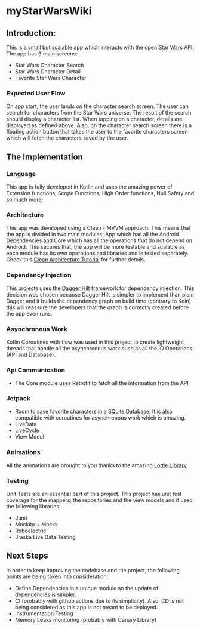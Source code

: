 # myStarWarsWiki

## Introduction:

This is a small but scalable app which interacts with the open [Star Wars API](https://swapi.dev/). The app has 3 main screens:
- Star Wars Character Search
- Star Wars Character Detail
- Favorite Star Wars Character 

### Expected User Flow

On app start, the user lands on the character search screen. The user can search for characters from the Star Wars universe. The result of the search should display a character list. When tapping on a character, details are displayed as defined above.
Also, on the character search screen there is a floating action button that takes the user to the favorite characters screen which will fetch the characters saved by the user.

## The Implementation

### Language
This app is fully developed in Kotlin and uses the amazing power of Extension functions, Scope Functions, High Order functions, Null Safety and so much more!

### Architecture
This app was developed using a Clean - MVVM approach. This means that the app is divided in two main modules: App which has all the Android Dependencies and Core which has all the operations that do not depend on Android.
This secures that, the app will be more testable and scalable as each module has its own operations and libraries and is tested separately. Check this [Clean Architecture Tutorial](https://www.raywenderlich.com/3595916-clean-architecture-tutorial-for-android-getting-started) for further details.

### Dependency Injection
This projects uses the [Dagger Hilt](https://dagger.dev/hilt/) framework for dependency injection. This decision was chosen because Dagger Hilt is simpler to implement than plain Dagger and it builds the dependency graph on build time (contrary to Koin) this will reassure the developers that the graph is correctly created before the app even runs.

### Asynchronous Work
Kotlin Coroutines with flow was used in this project to create lightweight threads that handle all the asynchronous work such as all the IO Operations (API and Database).

### Api Communication 
 - The Core module uses Retrofit to fetch all the information from the API

### Jetpack

- Room to save favorite characters in a SQLite Database. It is also compatible with coroutines for asynchronous work which is amazing.
- LiveData
- LiveCycle
- View Model

### Animations

All the animations are brought to you thanks to the amazing [Lottie Library](https://lottiefiles.com/)

### Testing
Unit Tests are an essential part of this project. This project has unit test coverage for the mappers, the repositories and the view models and it used the following libraries:
- Junit
- Mockito + Mockk
- Roboelectric 
- Jraska Live Data Testing

## Next Steps
In order to keep improving the codebase and the project, the following points are being taken into consideration:
- Define Dependencies in a unique module so the update of dependencies is simpler.
- CI (probably with github actions due to its simplicity). Also, CD is not being considered as this app is not meant to be deployed. 
- Instrumentation Testing
- Memory Leaks monitoring (probably with Canary Library)



